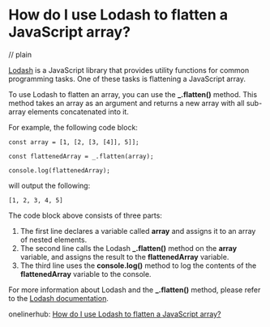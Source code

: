 # How do I use Lodash to flatten a JavaScript array?
// plain

[Lodash](https://lodash.com/) is a JavaScript library that provides utility functions for common programming tasks. One of these tasks is flattening a JavaScript array.

To use Lodash to flatten an array, you can use the **_.flatten()** method. This method takes an array as an argument and returns a new array with all sub-array elements concatenated into it.

For example, the following code block:

```
const array = [1, [2, [3, [4]], 5]];

const flattenedArray = _.flatten(array);

console.log(flattenedArray);
```

will output the following:

```
[1, 2, 3, 4, 5]
```

The code block above consists of three parts:

1. The first line declares a variable called **array** and assigns it to an array of nested elements.
2. The second line calls the Lodash **_.flatten()** method on the **array** variable, and assigns the result to the **flattenedArray** variable.
3. The third line uses the **console.log()** method to log the contents of the **flattenedArray** variable to the console.

For more information about Lodash and the **_.flatten()** method, please refer to the [Lodash documentation](https://lodash.com/docs/4.17.15#flatten).

onelinerhub: [How do I use Lodash to flatten a JavaScript array?](https://onelinerhub.com/javascript-lodash/how-do-i-use-lodash-to-flatten-a-javascript-array)